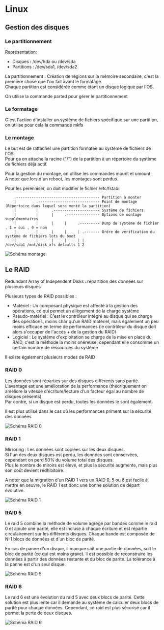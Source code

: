 # Linux

## Gestion des disques

### Le partitionnement

Représentation:
- Disques : /dev/hda ou /dev/sda
- Partitions : /dev/sda1, /dev/sda2

La partitionnement : Création de régions sur la mémoire secondaire, c'est la première chose que l'on fait avant le formatage.  
Chaque partition est considérée comme étant un disque logique par l'OS.

On utilise la commande parted pour gérer le partitionnement

### Le formatage
C'est l'action d'installer un système de fichiers spécifique sur une partition, on utilise pour cela la commande mkfs

### Le montage
Le but est de rattacher une partition formatée au système de fichiers de l'OS.  
Pour ça on attache la racine ("/") de la partition à un répertoire du système de fichiers déjà actif.

Pour la gestion du montage, on utilise les commandes mount et umount.  
A noter que lors d'un reboot, les montages sont perdus.

Pour les pérénniser, on doit modifier le fichier /etc/fstab:
```
    .-------------------------------------- Partition à monter
    |         .---------------------------- Point de montage (Répertoire dans lequel sera monté la partition)
    |         |      .--------------------- Système de fichiers
    |         |      |     .--------------- Options de montage supplémentaires
    |         |      |     |     .--------- Dump du système de fichier , 1 = oui , 0 = non
    |         |      |     |     | .------- Ordre de vérification du système de fichiers lots du boot
    |         |      |     |     | |
/dev/sda1 /mnt/disk xfs defaults 1 2
```

![Schéma montage](../../images/os_linux_montage.png)

## Le RAID

Redundant Array of Independent Disks : répartition des données sur plusieurs disques

Plusieurs types de RAID possibles : 
- Matériel : Un composant physique est affecté à la gestion des opérations, ce qui permet un allègement de la charge système
- Pseudo-matériel : C'est le contrôleur intégré au disque qui se charge des opérations, moins char qu'un RAID matériel, mais également un peu moins efficace en terme de performances (le contrôleur du disque doit alors s'occuper de l'accès + de la gestion du RAID)
- Logiciel : Le système d'exploitation se charge de la mise en place du RAID, c'est la méthode la moins onéreuse, cependant elle consomme un certain nombre de ressources du système

Il existe également plusieurs modes de RAID

### RAID 0
Les données sont réparties sur des disques différents sans parité.  
L'avantage est une amélioration de la performance (théoriquement on améliore la vitesse d'écriture/lecture d'un facteur égal au nombre de disques présents)  
Par contre, si un disque est perdu, toutes les données le sont également.

Il est plus utilisé dans le cas où les performances priment sur la sécurité des données

![Schéma RAID 0](../../images/os_raid_0.png)

### RAID 1
Mirroring : Les données sont copiées sur les deux disques.  
Si l'un des deux disques est perdu, les données sont conservées, cependant on perd 50% du volume total des disques.  
Plus le nombre de miroirs est élevé, et plus la sécurité augmente, mais plus son coût devient rédhibitoire.

A noter que la migration d'un RAID 1 vers un RAID 0, 5 ou 6 est facile à mettre en oeuvre, le RAID 1 est donc une bonne solution de départ évolutive.

![Schéma RAID 1](../../images/os_raid_1.png)

### RAID 5
Le raid 5 combine la méthode de volume agrégé par bandes comme le raid 0 et ajoute une parité, elle est incluse à chaque écriture et est répartie circulairement sur les différents disques.
Chaque bande est composée de N-1 blocs de données et d'un bloc de parité.

En cas de panne d'un disque, il manque soit une partie de données, soit le bloc de parité (ce qui est moins grave). Il est possible de reconstruire les données à partir des données restante et du bloc de parité.
La tolérance à la panne est d'un seul disque. 

![Schéma RAID 5](../../images/os_raid_5.png)

### RAID 6
Le raid 6 est une évolution du raid 5 avec deux blocs de parité.
Cette solution est plus lente car il demande au système de calculer deux blocs de parité pour chaque données. 
Cependant, ce raid est plus sécurisé car il permet la perte de deux disques.

![Schéma RAID 6](../../images/os_raid_6.png)

